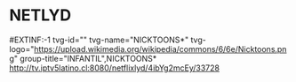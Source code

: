 # NETLYD

#EXTINF:-1 tvg-id="" tvg-name="NICKTOONS*" tvg-logo="https://upload.wikimedia.org/wikipedia/commons/6/6e/Nicktoons.png" group-title="INFANTIL",NICKTOONS*
http://tv.iptv5latino.cl:8080/netflixlyd/4ibYg2mcEy/33728
